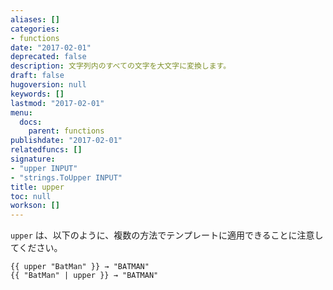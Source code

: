 ```yaml
---
aliases: []
categories:
- functions
date: "2017-02-01"
deprecated: false
description: 文字列内のすべての文字を大文字に変換します。
draft: false
hugoversion: null
keywords: []
lastmod: "2017-02-01"
menu:
  docs:
    parent: functions
publishdate: "2017-02-01"
relatedfuncs: []
signature:
- "upper INPUT"
- "strings.ToUpper INPUT"
title: upper
toc: null
workson: []
---
```


`upper` は、以下のように、複数の方法でテンプレートに適用できることに注意してください。

```go-html-template
{{ upper "BatMan" }} → "BATMAN"
{{ "BatMan" | upper }} → "BATMAN"
```
